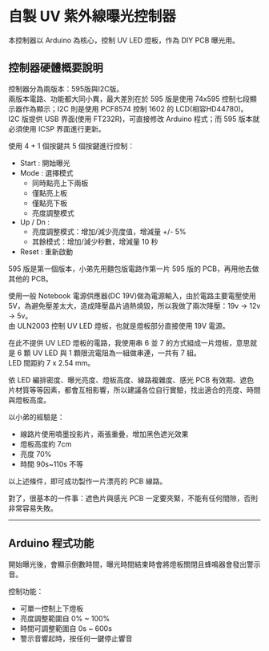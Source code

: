 # 自製 UV 紫外線曝光控制器
本控制器以 Arduino 為核心，控制 UV LED 燈板，作為 DIY PCB 曝光用。

## 控制器硬體概要說明
控制器分為兩版本：595版與I2C版。  
兩版本電路、功能都大同小異，最大差別在於 595 版是使用 74x595 控制七段顯示器作為顯示；I2C 則是使用 PCF8574 控制 1602 的 LCD(相容HD44780)。  
I2C 版提供 USB 界面(使用 FT232R)，可直接修改 Arduino 程式；而 595 版本就必須使用 ICSP 界面進行更新。

使用 4 + 1 個按鍵共 5 個按鍵進行控制：
* Start : 開始曝光
* Mode : 選擇模式  
    * 同時點亮上下兩板  
    * 僅點亮上板  
    * 僅點亮下板  
    * 亮度調整模式  
* Up / Dn :  
    * 亮度調整模式：增加/減少亮度值，增減量 +/- 5%
    * 其餘模式：增加/減少秒數，增減量 10 秒
* Reset : 重新啟動

595 版是第一個版本，小弟先用麵包版電路作第一片 595 版的 PCB，再用他去做其他的 PCB。

使用一般 Notebook 電源供應器(DC 19V)做為電源輸入，由於電路主要電壓使用 5V，為避免壓差太大，造成降壓晶片過熱燒毀，所以我做了兩次降壓：19v -> 12v -> 5v。  
由 ULN2003 控制 UV LED 燈板，也就是燈板部分直接使用 19V 電源。

在此不提供 UV LED 燈板的電路，我使用串 6 並 7 的方式組成一片燈板，意思就是 6 顆 UV LED 與 1 顆限流電阻為一組做串連，一共有 7 組。  
LED 間距約 7 x 2.54 mm。

依 LED 編排密度、曝光亮度、燈板高度、線路複雜度、感光 PCB 有效期、遮色片材質等等因素，都會互相影響，所以建議各位自行實驗，找出適合的亮度、時間與燈板高度。

以小弟的經驗是：
* 線路片使用噴墨投影片，兩張重疊，增加黑色遮光效果
* 燈板高度約 7cm
* 亮度 70%
* 時間 90s~110s 不等

以上述條件，即可成功製作一片漂亮的 PCB 線路。

對了，很基本的一件事：遮色片與感光 PCB 一定要夾緊，不能有任何間隙，否則非常容易失敗。

***

## Arduino 程式功能
開始曝光後，會顯示倒數時間，曝光時間結束時會將燈板關閉且蜂鳴器會發出警示音。

控制功能：
* 可單一控制上下燈板
* 亮度調整範圍自 0% ~ 100%
* 時間可調整範圍自 0s ~ 600s
* 警示音響起時，按任何一鍵停止響音


